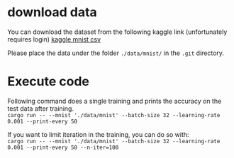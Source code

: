 # download data
You can download the dataset from the following kaggle link (unfortunately requires login)
[kaggle mnist csv](https://www.kaggle.com/datasets/oddrationale/mnist-in-csv/data)

Please place the data under the folder `./data/mnist/` in the `.git` directory.

# Execute code
Following command does a single training and prints the accuracy on the test data after training.  
`cargo run -- --mnist './data/mnist' --batch-size 32 --learning-rate 0.001 --print-every 50`

If you want to limit iteration in the training, you can do so with:   
`cargo run -- --mnist './data/mnist' --batch-size 32 --learning-rate 0.001 --print-every 50 --n-iter=100`